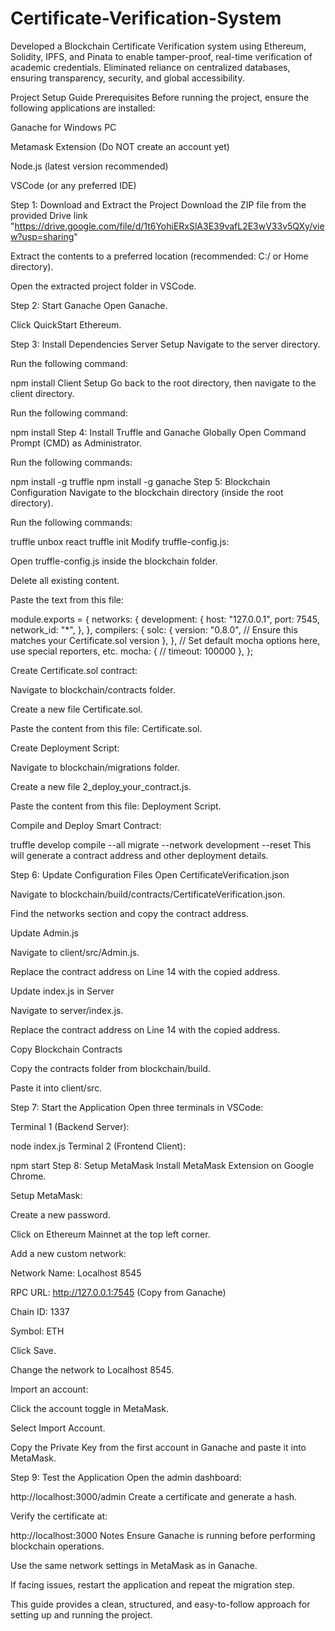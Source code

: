 # Certificate-Verification-System
Developed a Blockchain Certificate Verification system using Ethereum, Solidity, IPFS, and Pinata to enable tamper-proof, real-time verification of academic credentials. Eliminated reliance on centralized databases, ensuring transparency, security, and global accessibility.


Project Setup Guide
Prerequisites
Before running the project, ensure the following applications are installed:

Ganache for Windows PC

Metamask Extension (Do NOT create an account yet)

Node.js (latest version recommended)

VSCode (or any preferred IDE)

Step 1: Download and Extract the Project
Download the ZIP file from the provided Drive link "https://drive.google.com/file/d/1t6YohiERxSlA3E39vafL2E3wV33v5QXy/view?usp=sharing"

Extract the contents to a preferred location (recommended: C:/ or Home directory).

Open the extracted project folder in VSCode.

Step 2: Start Ganache
Open Ganache.

Click QuickStart Ethereum.

Step 3: Install Dependencies
Server Setup
Navigate to the server directory.

Run the following command:

npm install
Client Setup
Go back to the root directory, then navigate to the client directory.

Run the following command:

npm install
Step 4: Install Truffle and Ganache Globally
Open Command Prompt (CMD) as Administrator.

Run the following commands:

npm install -g truffle
npm install -g ganache
Step 5: Blockchain Configuration
Navigate to the blockchain directory (inside the root directory).

Run the following commands:

truffle unbox react
truffle init
Modify truffle-config.js:

Open truffle-config.js inside the blockchain folder.

Delete all existing content.

Paste the text from this file: 

module.exports = {
  networks: {
    development: {
      host: "127.0.0.1",
      port: 7545,
      network_id: "*",
    },
  },
  compilers: {
    solc: {
      version: "0.8.0", // Ensure this matches your Certificate.sol version
    },
  },
  // Set default mocha options here, use special reporters, etc.
  mocha: {
    // timeout: 100000
  },
};

Create Certificate.sol contract:

Navigate to blockchain/contracts folder.

Create a new file Certificate.sol.

Paste the content from this file: Certificate.sol.

Create Deployment Script:

Navigate to blockchain/migrations folder.

Create a new file 2_deploy_your_contract.js.

Paste the content from this file: Deployment Script.

Compile and Deploy Smart Contract:

truffle develop
compile --all
migrate --network development --reset
This will generate a contract address and other deployment details.

Step 6: Update Configuration Files
Open CertificateVerification.json

Navigate to blockchain/build/contracts/CertificateVerification.json.

Find the networks section and copy the contract address.

Update Admin.js

Navigate to client/src/Admin.js.

Replace the contract address on Line 14 with the copied address.

Update index.js in Server

Navigate to server/index.js.

Replace the contract address on Line 14 with the copied address.

Copy Blockchain Contracts

Copy the contracts folder from blockchain/build.

Paste it into client/src.

Step 7: Start the Application
Open three terminals in VSCode:

Terminal 1 (Backend Server):

node index.js
Terminal 2 (Frontend Client):

npm start
Step 8: Setup MetaMask
Install MetaMask Extension on Google Chrome.

Setup MetaMask:

Create a new password.

Click on Ethereum Mainnet at the top left corner.

Add a new custom network:

Network Name: Localhost 8545

RPC URL: http://127.0.0.1:7545 (Copy from Ganache)

Chain ID: 1337

Symbol: ETH

Click Save.

Change the network to Localhost 8545.

Import an account:

Click the account toggle in MetaMask.

Select Import Account.

Copy the Private Key from the first account in Ganache and paste it into MetaMask.

Step 9: Test the Application
Open the admin dashboard:

http://localhost:3000/admin
Create a certificate and generate a hash.

Verify the certificate at:

http://localhost:3000
Notes
Ensure Ganache is running before performing blockchain operations.

Use the same network settings in MetaMask as in Ganache.

If facing issues, restart the application and repeat the migration step.

This guide provides a clean, structured, and easy-to-follow approach for setting up and running the project.
